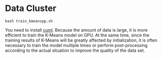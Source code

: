# Data Cluster
```
bash train_kmeanspp.sh
```
You need to install [cuml](https://docs.rapids.ai/install). Because the amount of data is large, it is more efficient to train the K-Means model on GPU. At the same time, since the training results of K-Means will be greatly affected by initialization, it is often necessary to train the model multiple times or perform post-processing according to the actual situation to improve the quality of the data set.
